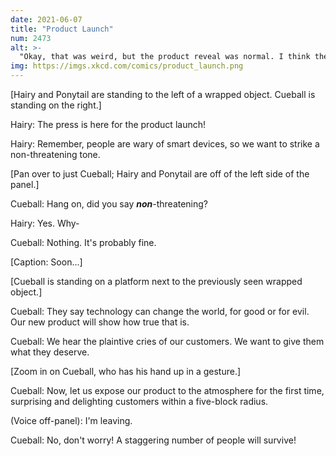 ```yaml
---
date: 2021-06-07
title: "Product Launch"
num: 2473
alt: >-
  "Okay, that was weird, but the product reveal was normal. I think the danger is pas--" "One more thing." "Oh no."
img: https://imgs.xkcd.com/comics/product_launch.png
---
```

[Hairy and Ponytail are standing to the left of a wrapped object. Cueball is standing on the right.]

Hairy: The press is here for the product launch!

Hairy: Remember, people are wary of smart devices, so we want to strike a non-threatening tone.

[Pan over to just Cueball; Hairy and Ponytail are off of the left side of the panel.]

Cueball: Hang on, did you say ***non***-threatening?

Hairy: Yes. Why-

Cueball: Nothing. It's probably fine.

[Caption: Soon...]

[Cueball is standing on a platform next to the previously seen wrapped object.]

Cueball: They say technology can change the world, for good or for evil. Our new product will show how true that is.

Cueball: We hear the plaintive cries of our customers. We want to give them what they deserve.

[Zoom in on Cueball, who has his hand up in a gesture.]

Cueball: Now, let us expose our product to the atmosphere for the first time, surprising and delighting customers within a five-block radius.

(Voice off-panel): I'm leaving.

Cueball: No, don't worry! A staggering number of people will survive!